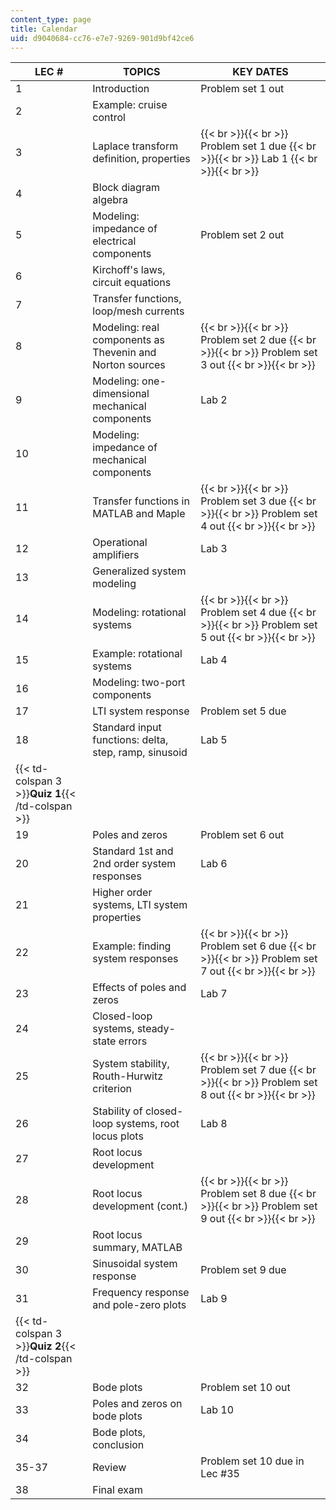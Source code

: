 ```yaml
---
content_type: page
title: Calendar
uid: d9040684-cc76-e7e7-9269-901d9bf42ce6
---
```


| LEC # | TOPICS | KEY DATES |
| --- | --- | --- |
| 1 | Introduction | Problem set 1 out |
| 2 | Example: cruise control | &nbsp; |
| 3 | Laplace transform definition, properties |  {{< br >}}{{< br >}} Problem set 1 due {{< br >}}{{< br >}} Lab 1 {{< br >}}{{< br >}}  |
| 4 | Block diagram algebra | &nbsp; |
| 5 | Modeling: impedance of electrical components | Problem set 2 out |
| 6 | Kirchoff's laws, circuit equations | &nbsp; |
| 7 | Transfer functions, loop/mesh currents | &nbsp; |
| 8 | Modeling: real components as Thevenin and Norton sources |  {{< br >}}{{< br >}} Problem set 2 due {{< br >}}{{< br >}} Problem set 3 out {{< br >}}{{< br >}}  |
| 9 | Modeling: one-dimensional mechanical components | Lab 2 |
| 10 | Modeling: impedance of mechanical components | &nbsp; |
| 11 | Transfer functions in MATLAB and Maple |  {{< br >}}{{< br >}} Problem set 3 due {{< br >}}{{< br >}} Problem set 4 out {{< br >}}{{< br >}}  |
| 12 | Operational amplifiers | Lab 3 |
| 13 | Generalized system modeling | &nbsp; |
| 14 | Modeling: rotational systems |  {{< br >}}{{< br >}} Problem set 4 due {{< br >}}{{< br >}} Problem set 5 out {{< br >}}{{< br >}}  |
| 15 | Example: rotational systems | Lab 4 |
| 16 | Modeling: two-port components | &nbsp; |
| 17 | LTI system response | Problem set 5 due |
| 18 | Standard input functions: delta, step, ramp, sinusoid | Lab 5 |
| {{< td-colspan 3 >}}**Quiz 1**{{< /td-colspan >}} |||
| 19 | Poles and zeros | Problem set 6 out |
| 20 | Standard 1st and 2nd order system responses | Lab 6 |
| 21 | Higher order systems, LTI system properties | &nbsp; |
| 22 | Example: finding system responses |  {{< br >}}{{< br >}} Problem set 6 due {{< br >}}{{< br >}} Problem set 7 out {{< br >}}{{< br >}}  |
| 23 | Effects of poles and zeros | Lab 7 |
| 24 | Closed-loop systems, steady-state errors | &nbsp; |
| 25 | System stability, Routh-Hurwitz criterion |  {{< br >}}{{< br >}} Problem set 7 due {{< br >}}{{< br >}} Problem set 8 out {{< br >}}{{< br >}}  |
| 26 | Stability of closed-loop systems, root locus plots | Lab 8 |
| 27 | Root locus development | &nbsp; |
| 28 | Root locus development (cont.) |  {{< br >}}{{< br >}} Problem set 8 due {{< br >}}{{< br >}} Problem set 9 out {{< br >}}{{< br >}}  |
| 29 | Root locus summary, MATLAB | &nbsp; |
| 30 | Sinusoidal system response | Problem set 9 due |
| 31 | Frequency response and pole-zero plots | Lab 9 |
| {{< td-colspan 3 >}}**Quiz 2**{{< /td-colspan >}} |||
| 32 | Bode plots | Problem set 10 out |
| 33 | Poles and zeros on bode plots | Lab 10 |
| 34 | Bode plots, conclusion | &nbsp; |
| 35-37 | Review | Problem set 10 due in Lec #35 |
| 38 | Final exam |